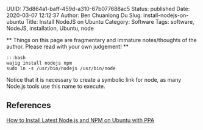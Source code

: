 UUID: 73d864a1-baff-459d-a310-67b077688ac5
Status: published
Date: 2020-03-07 12:12:37
Author: Ben Chuanlong Du
Slug: install-nodejs-on-ubuntu
Title: Install NodeJS on Ubuntu
Category: Software
Tags: software, NodeJS, installation, Ubuntu, node

**
Things on this page are
fragmentary and immature notes/thoughts of the author.
Please read with your own judgement!
**

    :::bash
    wajig install nodejs npm
    sudo ln -s /usr/bin/nodejs /usr/bin/node

Notice that it is necessary to create a symbolic link for node, 
as many Node.js tools use this name to execute.

## References

[How to Install Latest Node.js and NPM on Ubuntu with PPA](https://tecadmin.net/install-latest-nodejs-npm-on-ubuntu/)